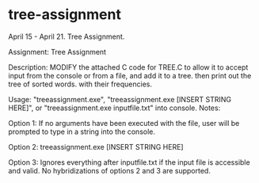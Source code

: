 # tree-assignment
April 15 - April 21. Tree Assignment.

Assignment: Tree Assignment

Description: MODIFY the attached C code for TREE.C to allow it to accept input from the console or from a file, and add it to a tree. then print out the tree of sorted words. with their frequencies.


Usage: "treeassignment.exe", "treeassignment.exe [INSERT STRING HERE]", or "treeassignment.exe inputfile.txt" into console.
Notes:

Option 1: If no arguments have been executed with the file, user will be prompted to type in a string into the console.

Option 2: treeassignment.exe [INSERT STRING HERE]

Option 3: Ignores everything after inputfile.txt if the input file is accessible and valid. No hybridizations of options 2 and 3 are supported.
